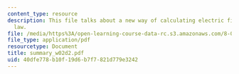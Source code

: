 ```yaml
---
content_type: resource
description: This file talks about a new way of calculating electric fields i.e. Gauss's
  law.
file: /media/https%3A/open-learning-course-data-rc.s3.amazonaws.com/8-02-physics-ii-electricity-and-magnetism-spring-2007/40dfe778b10f19d6b7f7821d779e3242_summary_w02d2.pdf
file_type: application/pdf
resourcetype: Document
title: summary_w02d2.pdf
uid: 40dfe778-b10f-19d6-b7f7-821d779e3242
---
```

